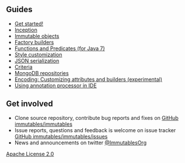 ## Guides

- [Get started!](/getstarted.html)
- [Inception](/intro.html)
- [Immutable objects](/immutable.html)
- [Factory builders](/factory.html)
- [Functions and Predicates (for Java 7)](/functional.html)
- [Style customization](/style.html)
- [JSON serialization](/json.html)
- [Criteria](/criteria.html)
- [MongoDB repositories](/mongo.html)
- [Encoding: Customizing attributes and builders (experimental)](/encoding.html)
- [Using annotation processor in IDE](/apt.html)

## Get involved

* Clone source repository, contribute bug reports and fixes on [GitHub immutables/immutables](https://github.com/immutables/immutables)
* Issue reports, questions and feedback is welcome on issue tracker [GitHub immutables/immutables/issues](https://github.com/immutables/immutables/issues)
* News and announcements on twitter [@ImmutablesOrg](https://twitter.com/ImmutablesOrg)

[Apache License 2.0](/license.html)
